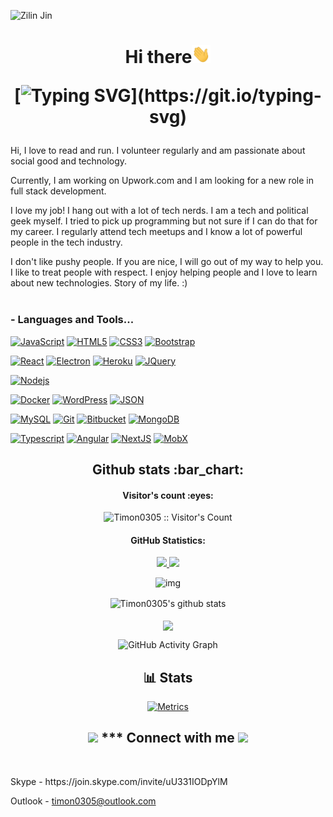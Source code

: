![Zilin Jin](https://github.com/blueset/blueset/raw/cda8ec1230cbee16a3a7dc52a4b2272619588233/EanaHandwritingAnimated.svg)




<h1 align="center">Hi there<img src="https://raw.githubusercontent.com/KevinPatel04/KevinPatel04/master/Hi.gif" width="30px">

[![Typing SVG](https://readme-typing-svg.herokuapp.com?font=Architects+Daughter&color=7AF79A&size=30&lines=Hey!+I+am+software+developer;I+am+blockchain+Developer...;)](https://git.io/typing-svg)
  
  
  
  
</h1>

Hi, 
I love to read and run. I volunteer regularly and am passionate about social good and technology. 

Currently, I am working on Upwork.com and I am looking for a new role in full stack development. 

I love my job! I hang out with a lot of tech nerds. I am a tech and political geek myself. I tried to pick up programming but not sure if I can do that for my career. I regularly attend tech meetups and I know a lot of powerful people in the tech industry. 

I don't like pushy people. If you are nice, I will go out of my way to help you. I like to treat people with respect. I enjoy helping people and I love to learn about new technologies. Story of my life. :)
<br>
    &nbsp; &nbsp; 





### - Languages and Tools...

<p align="center">

[![JavaScript](https://img.shields.io/badge/-JavaScript-black?style=flat&logo=javascript&link=https://github.com/Timon0305)](https://github.com/Timon0305)
[![HTML5](https://img.shields.io/badge/-HTML5-E34F26?style=flat&logo=html5&logoColor=white&link=https://github.com/Timon0305)](https://github.com/Timon0305)
[![CSS3](https://img.shields.io/badge/-CSS3-1572B6?style=flat&logo=css3&link=https://github.com/Timon0305)](https://github.com/Timon0305)
[![Bootstrap](https://img.shields.io/badge/-Bootstrap-563D7C?style=flat&logo=bootstrap&link=https://github.com/Timon0305)](https://github.com/Timon0305)

[![React](https://img.shields.io/badge/-React-black?style=flat&logo=react&link=https://github.com/Timon0305)](https://github.com/Timon0305)
[![Electron](https://img.shields.io/badge/-Electron-gray?style=flat&logo=electron&link=https://github.com/Timon0305)](https://github.com/Timon0305)
[![Heroku](https://img.shields.io/badge/-Heroku-gray?style=flat&logo=heroku&link=https://github.com/Timon0305)](https://github.com/Timon0305)
[![JQuery](https://img.shields.io/badge/-JQuery-blue?style=flat&logo=jquery&link=https://github.com/Timon0305)](https://github.com/Timon0305)

[![Nodejs](https://img.shields.io/badge/-Nodejs-green?style=flat&logo=Node.js&link=https://github.com/Timon0305)](https://github.com/Timon0305)

[![Docker](https://img.shields.io/badge/-Docker-black?style=flat&logo=docker&link=https://github.com/Timon0305)](https://github.com/Timon0305)
[![WordPress](https://img.shields.io/badge/-WordPress-blue?style=flat&logo=wordpress&link=https://github.com/Timon0305)](https://github.com/Timon0305)
[![JSON](https://img.shields.io/badge/-json-02569B?style=flat&logo=json&link=https://github.com/Timon0305)](https://github.com/Timon0305)

[![MySQL](https://img.shields.io/badge/-MySQL-black?style=flat&logo=mysql&link=https://github.com/Timon0305)](https://github.com/Timon0305)
[![Git](https://img.shields.io/badge/-Git-black?style=flat&logo=git&link=https://github.com/Timon0305)](https://github.com/Timon0305)
[![Bitbucket](https://img.shields.io/badge/-Bitbucket-blue?style=flat&logo=bitbucket&link=https://github.com/Timon0305)](https://github.com/Timon0305)
[![MongoDB](https://img.shields.io/badge/-MongoDB-FCA121?style=flat&logo=mongodb&link=https://github.com/Timon0305)](https://gitlab.com/Timon0305)

  
[![Typescript](https://img.shields.io/badge/-TypeScript-white?style=flat&logo=typescript&link=https://github.com/Timon0305)](https://github.com/Timon0305)
[![Angular](https://img.shields.io/badge/-Angular-red?style=flat&logo=angular&link=https://github.com/Timon0305)](https://github.com/Timon0305)
[![NextJS](https://img.shields.io/badge/-NextJS-black?style=flat&logo=nextjs&link=https://github.com/Timon0305)](https://github.com/Timon0305)
[![MobX](https://img.shields.io/badge/-MobX-gray?style=flat&logo=mobx&link=https://github.com/Timon0305)](https://gitlab.com/Timon0305)


</p>

<h2 align="center">Github stats :bar_chart:</h2>

<h4 align="center">Visitor's count :eyes:</h4>

<p align="center"><img src="https://profile-counter.glitch.me/{Timon0305}/count.svg" alt="Timon0305 :: Visitor's Count" /></p>

<h4 align="center">GitHub Statistics:</h4>
<p align="center">
<a href="https://github.com/Timon0305">
  <img height="180em" src="https://github-readme-stats-eight-theta.vercel.app/api?username=Timon0305&show_icons=true&theme=algolia&include_all_commits=true&count_private=true"/>
  <img height="180em" src="https://github-readme-stats-eight-theta.vercel.app/api/top-langs/?username=Timon0305&layout=compact&langs_count=8&theme=algolia"/>
</a>
</p>
<p align="center">
<center>

![img](https://github-readme-streak-stats.herokuapp.com/?user=Timon0305&theme=radical&hide_border=true)

 <center>


</p>

<img align="center" src="https://github-readme-stats.vercel.app/api?username=Timon0305&show_icons=true&include_all_commits=true&theme=radical" alt="Timon0305's github stats" />
<br />
<br />

<img align="center" src="https://github-readme-stats.vercel.app/api/top-langs/?username=Timon0305&layout=compact&theme=radical" />



<p align="centre">
 
![GitHub Activity Graph](https://activity-graph.herokuapp.com/graph?username=Timon0305&bg_color=000000&color=4fff67&line=4fff67&point=ffffff&area=true&hide_border=true)  
</p>


##  📊 Stats

[![Metrics](https://metrics.lecoq.io/Timon0305?template=classic&base.header=0&base.metadata=0&isocalendar=1&languages=1&people=1&isocalendar.duration=half-year&languages.limit=8&languages.sections=most-used&languages.colors=github&languages.threshold=0%25&languages.indepth=false&languages.recent.load=300&languages.recent.days=14&people.limit=24&people.size=28&people.types=followers%2C%20following&people.identicons=false&people.shuffle=false&config.timezone=Asia%2FCalcutta)](https://www.github.com/Timon0305)


<div  align="center">
<h2><img src="https://media.giphy.com/media/ObNTw8Uzwy6KQ/giphy.gif" width="30px">&nbsp;*** Connect with me <img src='https://raw.githubusercontent.com/ShahriarShafin/ShahriarShafin/main/Assets/handshake.gif' width="100px"> </h2>
<br />
 <div align="left">
<p>
Skype - https://join.skype.com/invite/uU331IODpYlM
</p>
<p>
Outlook - <a href="mailto:timon0305@outlook.com">timon0305@outlook.com</a>
</p>
</div>
</div>
